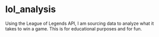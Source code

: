 # lol_analysis
Using the League of Legends API, I am sourcing data to analyze what it takes to win a game. This is for educational purposes and for fun. 
